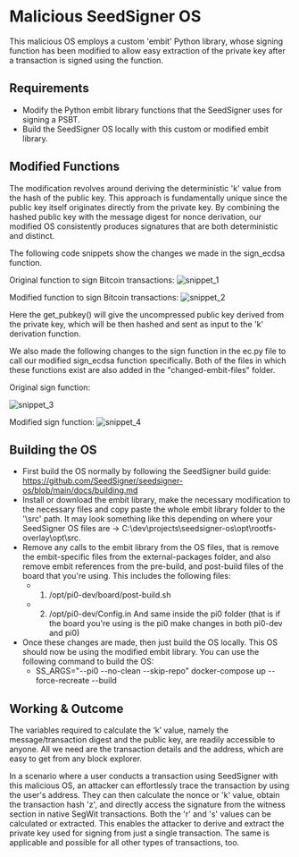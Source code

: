 # Malicious SeedSigner OS

This malicious OS employs a custom 'embit' Python library, whose signing function has been modified to allow easy extraction of the private key after a transaction is signed using the function.


## Requirements

* Modify the Python embit library functions that the SeedSigner uses for signing a PSBT.
* Build the SeedSigner OS locally with this custom or modified embit library.

## Modified Functions
The modification revolves around deriving the deterministic 'k' value from the hash of the public key. This approach is fundamentally unique since the public key itself originates directly from the private key. By combining the hashed public key with the message digest for nonce derivation, our modified OS consistently produces signatures that are both deterministic and distinct.

The following code snippets show the changes we made in the sign_ecdsa function.

Original function to sign Bitcoin transactions:
![snippet_1](https://github.com/Sreehari-BGK/SeedSigner_Scripts/blob/main/malicious-os/snippet-images/snippet_1.png)

Modified function to sign Bitcoin transactions: 
![snippet_2](https://github.com/Sreehari-BGK/SeedSigner_Scripts/blob/main/malicious-os/snippet-images/snippet_2.png)

Here the get_pubkey() will give the uncompressed public key derived from the private key, which will be then hashed and sent as input to the 'k' derivation function.  

We also made the following changes to the sign function in the ec.py file to call our modified sign_ecdsa function specifically. Both of the files in which these functions exist are also added in the "changed-embit-files" folder.

Original sign function:

![snippet_3](https://github.com/Sreehari-BGK/SeedSigner_Scripts/blob/main/malicious-os/snippet-images/snippet_3.png)


Modified sign function:
![snippet_4](https://github.com/Sreehari-BGK/SeedSigner_Scripts/blob/main/malicious-os/snippet-images/snippet_4.png)

## Building the OS
* First build the OS normally by following the SeedSigner build guide: https://github.com/SeedSigner/seedsigner-os/blob/main/docs/building.md
* Install or download the embit library, make the necessary modification to the necessary files and copy paste the whole embit library folder to the '\src' path. It may look something like this depending on where your SeedSigner OS files are -> C:\dev\projects\seedsigner-os\opt\rootfs-overlay\opt\src.
* Remove any calls to the embit library from the OS files, that is remove the embit-specific files from the external-packages folder, and also remove embit references from the pre-build, and post-build files of the board that you're using. This includes the following files:
  * 1) /opt/pi0-dev/board/post-build.sh 
  * 2) /opt/pi0-dev/Config.in
  And same inside the pi0 folder (that is if the board you're using is the pi0 make changes in both pi0-dev and pi0)
* Once these changes are made, then just build the OS locally. This OS should now be using the modified embit library. You can use the following command to build the OS:
  * SS_ARGS="--pi0 --no-clean --skip-repo" docker-compose up --force-recreate --build

## Working & Outcome 
The variables required to calculate the ‘k’ value, namely the message/transaction digest and the public key, are readily accessible to anyone. All we need are the transaction details and the address, which are easy to get from any block explorer. 

In a scenario where a user conducts a transaction using SeedSigner with this malicious OS, an attacker can effortlessly trace the transaction by using the user's address. They can then calculate the nonce or 'k' value, obtain the transaction hash 'z', and directly access the signature from the witness section in native SegWit transactions. Both the 'r' and 's' values can be calculated or extracted.  This enables the attacker to derive and extract the private key used for signing from just a single transaction. The same is applicable and possible for all other types of transactions, too. 


